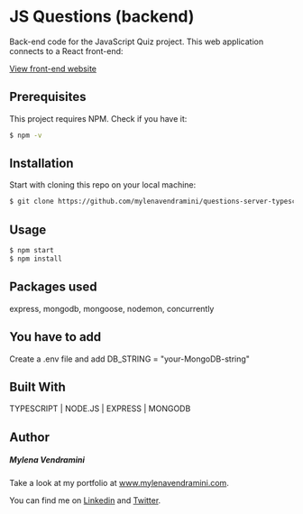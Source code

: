 # JS Questions (backend)

Back-end code for the JavaScript Quiz project. This web application connects to a React front-end:

[View front-end website](https://javascript-quiz-mv.netlify.app/)

## Prerequisites

This project requires NPM. Check if you have it:

```bash
$ npm -v
```

## Installation

Start with cloning this repo on your local machine:

```bash
$ git clone https://github.com/mylenavendramini/questions-server-typescript.git
```

## Usage

```bash
$ npm start
$ npm install
```

## Packages used

express, mongodb, mongoose, nodemon, concurrently

## You have to add

Create a .env file and add DB_STRING = "your-MongoDB-string"

## Built With

TYPESCRIPT | NODE.JS | EXPRESS | MONGODB

## Author

##### Mylena Vendramini

Take a look at my portfolio at www.mylenavendramini.com.

You can find me on [Linkedin](https://www.linkedin.com/in/mylenavendramini/) and [Twitter](https://twitter.com/mmvendramini).
